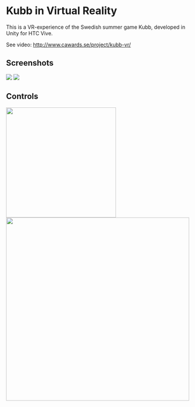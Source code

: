 # Kubb in Virtual Reality

This is a VR-experience of the Swedish summer game Kubb, developed in Unity for HTC Vive. 

See video: http://www.cawards.se/project/kubb-vr/


## Screenshots


<img src="https://github.com/oankarberg/kubb-vr/blob/master/screenshots/poster_kubb1.png"  />
<img src="https://github.com/oankarberg/kubb-vr/blob/master/screenshots/menu_kubb_vr.png"  />





## Controls

<img src="https://github.com/oankarberg/kubb-vr/blob/master/screenshots/htc_vive_controller_front_buttons.png" width="300px" />
<img src="https://github.com/oankarberg/kubb-vr/blob/master/screenshots/htc_vive_controller_side_trigger.png" width="500px" />




